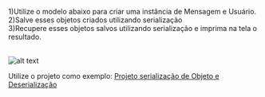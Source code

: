 1)Utilize o modelo abaixo para criar uma instância de Mensagem e Usuário.<br>
2)Salve esses objetos criados utilizando serialização<br>
3)Recupere esses objetos salvos utilizando serialização e imprima na tela o resultado.<br><br>

![alt text](https://github.com/felipefo/poo2/blob/master/Streams_e_Serializacao/ExercicioSerializacaoMensagem/modelo_mensagem.png)

Utilize o projeto  como exemplo:
[Projeto serialização de Objeto e Deserialização](https://github.com/felipefo/poo2/tree/master/Streams_e_Serializacao/UsuarioSerializado)